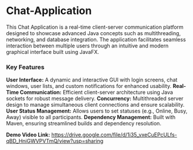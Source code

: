 # Chat-Application

This Chat Application is a real-time client-server communication platform designed to showcase advanced Java concepts such as multithreading, networking, and database integration. The application facilitates seamless interaction between multiple users through an intuitive and modern graphical interface built using JavaFX.

### Key Features
**User Interface:** A dynamic and interactive GUI with login screens, chat windows, user lists, and custom notifications for enhanced usability.
**Real-Time Communication:** Efficient client-server architecture using Java sockets for robust message delivery.
**Concurrency:** Multithreaded server design to manage simultaneous client connections and ensure scalability.
**User Status Management:** Allows users to set statuses (e.g., Online, Busy, Away) visible to all participants.
**Dependency Management:** Built with Maven, ensuring streamlined builds and dependency resolution.

**Demo Video Link:** https://drive.google.com/file/d/1i35_vxeCuEPcULfs-qBD_HniGWVPVTmQ/view?usp=sharing 

